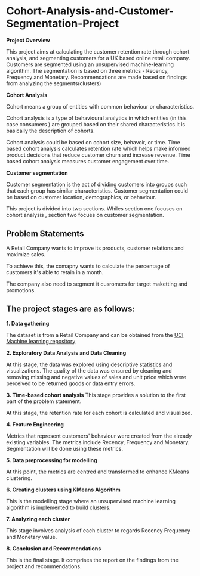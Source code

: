 # Cohort-Analysis-and-Customer-Segmentation-Project

**Project Overview**

This project aims at calculating the customer retention rate through cohort analysis, and segmenting customers for a UK based online retail company.
Customers are segmented using an unsupervised machine-learning algorithm. The segmentation is based on three metrics - Recency, Frequency and Monetary.
Recommendations are made based on findings from analyzing the segments(clusters)

**Cohort Analysis** 

Cohort means a group of entities with common behaviour or characteristics.

Cohort analysis is a type of behavioural analytics in which entities (in this case consumers ) are grouped based on their shared characteristics.It is basically the description of cohorts.

Cohort analysis could be based on cohort size, behavoir, or time. Time based cohort analysis calculates retention rate which helps make informed product decisions that reduce customer churn and increase revenue. 
Time based cohort analysis measures customer engagement over time.

**Customer segmentation**

Customer segmentation is the act of dividing customers into groups such that each group has similar characteristics.
Customer segmentation could be based on customer location, demographics, or behaviour.

This project is divided into two sections. Whiles section one focuses on cohort analysis , section two focues on customer segmentation.

## Problem Statements

A Retail  Company wants to improve its products, customer relations and maximize sales.

To achieve this, the comapny wants to calculate the percentage of customers it's able to retain in a month.

The company also need to segment it cusromers for target maketting and promotions.


## The project stages are as follows:

**1. Data gathering**

The dataset is from a  Retail Company and can be obtained from the [UCI Machine learning repository](https://archive.ics.uci.edu/ml/datasets/online+retail)

**2. Exploratory Data Analysis and Data Cleaning**

At this stage, the data was explored using descriptive statistics and visualizations.
The quality of the data was ensured by cleaning and removing missing and  negative values of sales and unit price which were  perceived to be returned goods or data entry errors.

**3. Time-based cohort analysis**
This stage provides a solution to the first part of the problem statement.

At this stage, the retention rate for each cohort is calculated and visualized. 


**4. Feature Engineering**

Metrics that represent customers' behaviour were created from the already existing variables.
The metrics include Recency, Frequency and Monetary.
Segmentation will be done using these metrics.

**5. Data preprocessing for modelling**

At this point, the metrics are centred and transformed to enhance KMeans clustering.

**6. Creating clusters using KMeans Algorithm**

This is the modelling stage where an unsupervised machine learning algorithm is implemented to build clusters. 

**7. Analyzing each cluster**

This stage involves analysis of  each cluster to regards Recency Frequency and Monetary value.

**8. Conclusion and Recommendations**

This is the final stage. It comprises the report on the findings from the project and recommendations.
